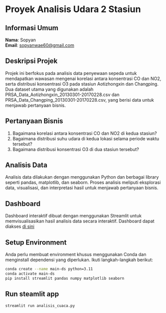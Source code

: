 # Proyek Analisis Udara 2 Stasiun

## Informasi Umum

**Nama**: Sopyan  
**Email**: sopyanwae60@gmail.com

## Deskripsi Projek

Projek ini berfokus pada analisis data penyewaan sepeda untuk mendapatkan wawasan mengenai korelasi antara konsentrasi CO dan NO2, serta distribusi konsentrasi O3 pada stasiun Aotizhongxin dan Changping. Dua dataset utama yang digunakan adalah PRSA_Data_Aotizhongxin_20130301-20170228.csv dan PRSA_Data_Changping_20130301-20170228.csv, yang berisi data untuk menjawab pertanyaan bisnis.
## Pertanyaan Bisnis

1. Bagaimana korelasi antara konsentrasi CO dan NO2 di kedua stasiun?
2. Bagaimana distribusi suhu udara di kedua lokasi selama periode waktu tersebut?
3. Bagaimana distribusi konsentrasi O3 di dua stasiun tersebut?

## Analisis Data

Analisis data dilakukan dengan menggunakan Python dan berbagai library seperti pandas, matplotlib, dan seaborn. Proses analisis meliputi eksplorasi data, visualisasi, dan interpretasi hasil untuk menjawab pertanyaan bisnis.


## Dashboard

Dashboard interaktif dibuat dengan menggunakan Streamlit untuk memvisualisasikan hasil analisis data secara interaktif. Dashboard dapat diakses [di sini](https://visualisasi-data-9qrpggkchskjzcyjpmqnte.streamlit.app/)

## Setup Environment
Anda perlu membuat environment khusus menggunakan Conda dan menginstall dependensi yang diperlukan. Ikuti langkah-langkah berikut:
```sh
conda create --name main-ds python=3.11
conda activate main-ds
pip install streamlit pandas numpy matplotlib seaborn
```
## Run steamlit app
```
streamlit run analisis_cuaca.py
```
